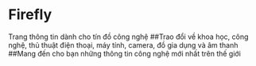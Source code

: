 # Firefly
Trang thông tin dành cho tín đồ công nghệ
##Trao đổi về khoa học, công nghệ, thủ thuật điện thoại, máy tính, camera, đồ gia dụng và âm thanh 
##Mang đến cho bạn những thông tin công nghệ mới nhất trên thế giới
